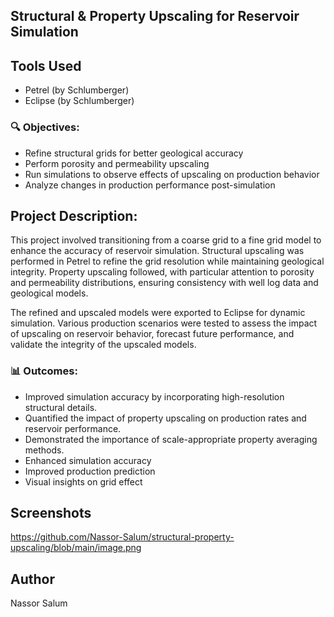 ## Structural & Property Upscaling for Reservoir Simulation

## Tools Used
- Petrel (by Schlumberger)
- Eclipse (by Schlumberger)
  
### 🔍 Objectives:
- Refine structural grids for better geological accuracy
- Perform porosity and permeability upscaling
- Run simulations to observe effects of upscaling on production behavior
- Analyze changes in production performance post-simulation

## Project Description:
This project involved transitioning from a coarse grid to a fine grid model to enhance the accuracy of reservoir simulation. Structural upscaling was performed in Petrel to refine the grid resolution while maintaining geological integrity. Property upscaling followed, with particular attention to porosity and permeability distributions, ensuring consistency with well log data and geological models.

The refined and upscaled models were exported to Eclipse for dynamic simulation. Various production scenarios were tested to assess the impact of upscaling on reservoir behavior, forecast future performance, and validate the integrity of the upscaled models.

### 📊 Outcomes:

- Improved simulation accuracy by incorporating high-resolution structural details.
- Quantified the impact of property upscaling on production rates and reservoir performance.
- Demonstrated the importance of scale-appropriate property averaging methods.
- Enhanced simulation accuracy
- Improved production prediction
- Visual insights on grid effect
## Screenshots

https://github.com/Nassor-Salum/structural-property-upscaling/blob/main/image.png

## Author
Nassor Salum

